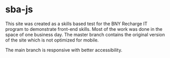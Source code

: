 # sba-js

This site was created as a skills based test for the BNY Recharge IT program to demonstrate front-end skills. Most of the work was done in the space of one business day. The master branch contains the original version of the site which is not optimized for mobile.

The main branch is responsive with better accessibility.
